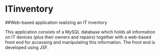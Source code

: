 # ITinventory

##Web-based application realizing an IT inventory

This application consists of a MySQL database which holds all information on IT devices (plus their owners and repairs) together
with a web-based front end for accessing and manipulating this information. The front end is developed using JSF.

